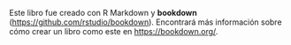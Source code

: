 Este libro fue creado con R Markdown y **bookdown** (https://github.com/rstudio/bookdown). Encontrará más información sobre cómo crear un libro como este en https://bookdown.org/.

